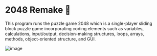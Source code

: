 # 2048 Remake 🧩
This program runs the puzzle game 2048 which is a single-player sliding block puzzle game incorporating coding elements such as variables, calculations, input/output, decision-making structures, loops, arrays, methods, object-oriented structure, and GUI. 

![image](https://user-images.githubusercontent.com/86214734/211177463-36f35dee-6c41-4589-a803-adfecd733f40.png)
